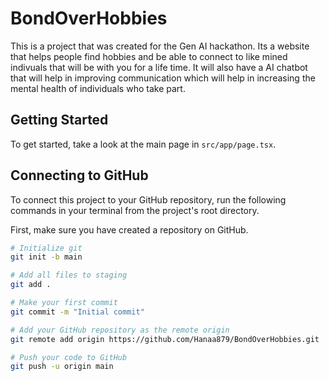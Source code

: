 # BondOverHobbies

This is a project that was created for the Gen AI hackathon. Its a website that helps people find hobbies and be able to connect to like mined indivuals that will be with you for a life time. It will also have a AI chatbot that will help in improving communication which will help in increasing the mental health of individuals who take part.



## Getting Started

To get started, take a look at the main page in `src/app/page.tsx`.

## Connecting to GitHub

To connect this project to your GitHub repository, run the following commands in your terminal from the project's root directory.

First, make sure you have created a repository on GitHub.

```bash
# Initialize git
git init -b main

# Add all files to staging
git add .

# Make your first commit
git commit -m "Initial commit"

# Add your GitHub repository as the remote origin
git remote add origin https://github.com/Hanaa879/BondOverHobbies.git

# Push your code to GitHub
git push -u origin main
```
